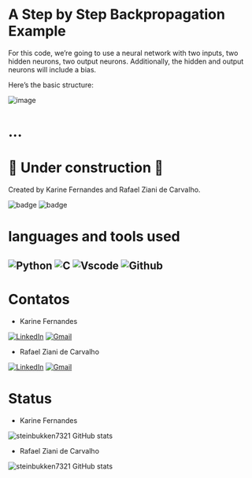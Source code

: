 

# A Step by Step Backpropagation Example

For this code, we’re going to use a neural network with two inputs, two hidden neurons, two
output neurons. Additionally, the hidden and output neurons will include a bias.

Here’s the basic structure:

![image](https://github.com/steinbukken7321/backpropagation/assets/83385968/2f0c32e2-0a95-455c-a7a2-a5fc3874aed9)

# ...



# 🚧 Under construction 🚧



Created by Karine Fernandes and Rafael Ziani de Carvalho.

![badge](https://img.shields.io/github/followers/steinbukken7321.svg?style=social&label=Follow&maxAge=2592000)
![badge](https://img.shields.io/github/followers/steinbukken7321.svg?style=social&label=Follow&maxAge=2592000)



# languages ​​and tools used
![Python](https://img.shields.io/badge/Python-FFD43B?style=for-the-badge&logo=python&logoColor=blue)
![C](	https://img.shields.io/badge/C-00599C?style=for-the-badge&logo=c&logoColor=white)
![Vscode](https://img.shields.io/badge/VSCode-0078D4?style=for-the-badge&logo=visual%20studio%20code&logoColor=white)
![Github](https://img.shields.io/badge/GitHub-100000?style=for-the-badge&logo=github&logoColor=white)
---
# Contatos
- Karine Fernandes

[![LinkedIn](https://img.shields.io/badge/LinkedIn-7FFF00?style=for-the-badge&logo=linkedin&logoColor=000000)](https://www.linkedin.com/in/rafael-ziani-de-carvalho-a4546723a/)
[![Gmail](https://img.shields.io/badge/Gmail-7FFF00?style=for-the-badge&logo=gmail&logoColor=000000)](mailto:Rafael.ziani1@gmail.com)

- Rafael Ziani de Carvalho

[![LinkedIn](https://img.shields.io/badge/LinkedIn-000080?style=for-the-badge&logo=linkedin&logoColor=000000)](https://www.linkedin.com/in/rafael-ziani-de-carvalho-a4546723a/)
[![Gmail](https://img.shields.io/badge/Gmail-000080?style=for-the-badge&logo=gmail&logoColor=000000)](mailto:Rafael.ziani1@gmail.com)

# Status
- Karine Fernandes

![steinbukken7321 GitHub stats](https://github-readme-stats.vercel.app/api?username=steinbukken7321&theme=chartreuse-dark&show_icons=true)

- Rafael Ziani de Carvalho

![steinbukken7321 GitHub stats](https://github-readme-stats.vercel.app/api?username=steinbukken7321&theme=tokyonight&show_icons=true)
